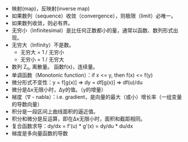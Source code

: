 * 映射(map)，反映射(inverse map)
* 如果数列（sequence）收敛（convergence），则极限（limit）必唯一。
* 如果数列收敛，则必有界。
* 无穷小（Infinitesimal）是比任何正数都小的量，通常以函数、数列形式出现。
* 无穷大（Infinity）不是数。
	* 无穷大 = 1 / 无穷小
	* 无穷小 = 1 / 无穷大
* 数列 Z<sub>n</sub>, 离散量。 函数f(x)，连续量。
* 单调函数（Monotonic function）：if x <= y, then f(x) <= f(y)
* 微分形式不变性：y = f[g(x)]  => dy = df[g(x)] => df(u)/du
* 微分是Δx无限小时，Δy的值。（y的增量）
* 梯度（ᐁ - nabla）：i.e. gradient，是向量的最大（或小）增长率（一组变量的导数向量）
* 积分是一段区间上曲线面积的逼近值。
* 积分和微分是反运算，即在Δx无限小时，面积和截距相同。
* 复合函数求导：dy/dx = f'(u) * g'(x) = dy/du * du/dx
* 梯度是多向量函数的导数
